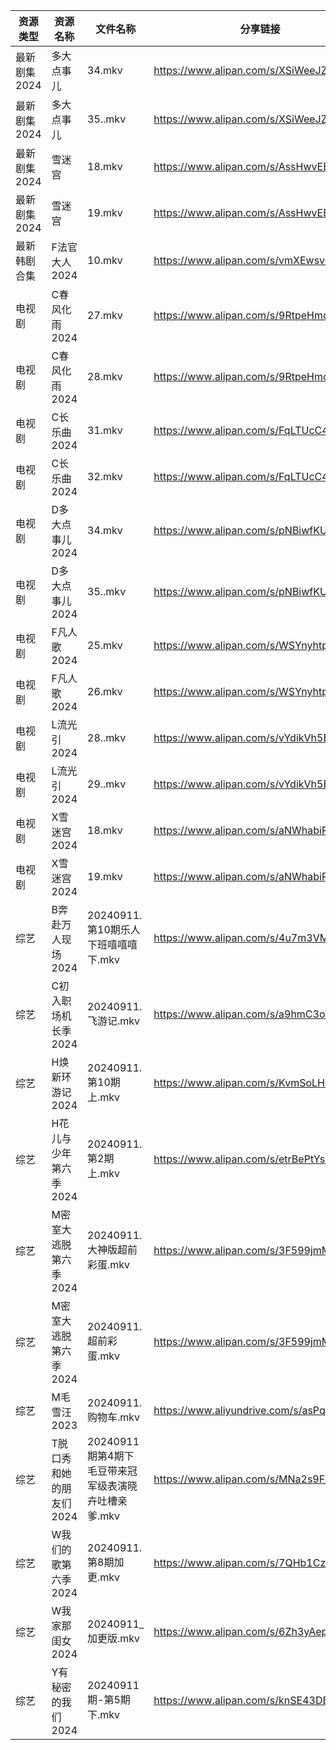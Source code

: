 | 资源类型     | 资源名称           | 文件名称                             | 分享链接                                      | 更新时间                |
| -------- | -------------- | -------------------------------- | ----------------------------------------- | ------------------- |
| 最新剧集2024 | 多大点事儿          | 34.mkv                           | https://www.alipan.com/s/XSiWeeJZSJr      | 2024-09-11 19:10:42 |
| 最新剧集2024 | 多大点事儿          | 35..mkv                          | https://www.alipan.com/s/XSiWeeJZSJr      | 2024-09-11 20:10:41 |
| 最新剧集2024 | 雪迷宫            | 18.mkv                           | https://www.alipan.com/s/AssHwvEEbQo      | 2024-09-11 19:10:50 |
| 最新剧集2024 | 雪迷宫            | 19.mkv                           | https://www.alipan.com/s/AssHwvEEbQo      | 2024-09-11 19:10:49 |
| 最新韩剧合集   | F法官大人2024      | 10.mkv                           | https://www.alipan.com/s/vmXEwsv83mq      | 2024-09-11 00:05:38 |
| 电视剧      | C春风化雨2024      | 27.mkv                           | https://www.alipan.com/s/9RtpeHmcLWc      | 2024-09-11 20:05:20 |
| 电视剧      | C春风化雨2024      | 28.mkv                           | https://www.alipan.com/s/9RtpeHmcLWc      | 2024-09-11 20:05:20 |
| 电视剧      | C长乐曲2024       | 31.mkv                           | https://www.alipan.com/s/FqLTUcC4oZY      | 2024-09-11 21:05:28 |
| 电视剧      | C长乐曲2024       | 32.mkv                           | https://www.alipan.com/s/FqLTUcC4oZY      | 2024-09-11 21:05:28 |
| 电视剧      | D多大点事儿2024     | 34.mkv                           | https://www.alipan.com/s/pNBiwfKUf9a      | 2024-09-11 19:05:26 |
| 电视剧      | D多大点事儿2024     | 35..mkv                          | https://www.alipan.com/s/pNBiwfKUf9a      | 2024-09-11 20:05:28 |
| 电视剧      | F凡人歌2024       | 25.mkv                           | https://www.alipan.com/s/WSYnyhtpFQc      | 2024-09-11 20:05:37 |
| 电视剧      | F凡人歌2024       | 26.mkv                           | https://www.alipan.com/s/WSYnyhtpFQc      | 2024-09-11 20:05:37 |
| 电视剧      | L流光引2024       | 28..mkv                          | https://www.alipan.com/s/vYdikVh5BuN      | 2024-09-11 20:06:20 |
| 电视剧      | L流光引2024       | 29..mkv                          | https://www.alipan.com/s/vYdikVh5BuN      | 2024-09-11 20:06:20 |
| 电视剧      | X雪迷宫2024       | 18.mkv                           | https://www.alipan.com/s/aNWhabiRP3d      | 2024-09-11 19:07:22 |
| 电视剧      | X雪迷宫2024       | 19.mkv                           | https://www.alipan.com/s/aNWhabiRP3d      | 2024-09-11 19:07:21 |
| 综艺       | B奔赴万人现场2024    | 20240911.第10期乐人下班嘻嘻嘻下.mkv        | https://www.alipan.com/s/4u7m3VMcqux      | 2024-09-11 14:07:56 |
| 综艺       | C初入职场机长季2024   | 20240911.飞游记.mkv                 | https://www.alipan.com/s/a9hmC3o2B18      | 2024-09-11 14:07:59 |
| 综艺       | H焕新环游记2024     | 20240911.第10期上.mkv               | https://www.alipan.com/s/KvmSoLHMiZr      | 2024-09-11 14:08:15 |
| 综艺       | H花儿与少年第六季2024  | 20240911.第2期上.mkv                | https://www.alipan.com/s/etrBePtYsJ7      | 2024-09-11 14:08:18 |
| 综艺       | M密室大逃脱第六季2024  | 20240911.大神版超前彩蛋.mkv             | https://www.alipan.com/s/3F599jmMJTn      | 2024-09-11 19:08:23 |
| 综艺       | M密室大逃脱第六季2024  | 20240911.超前彩蛋.mkv                | https://www.alipan.com/s/3F599jmMJTn      | 2024-09-11 14:08:36 |
| 综艺       | M毛雪汪2023       | 20240911.购物车.mkv                 | https://www.aliyundrive.com/s/asPqfgPRqAg | 2024-09-11 14:08:42 |
| 综艺       | T脱口秀和她的朋友们2024 | 20240911期第4期下毛豆带来冠军级表演晓卉吐槽亲爹.mkv | https://www.alipan.com/s/MNa2s9FkJzL      | 2024-09-11 20:09:18 |
| 综艺       | W我们的歌第六季2024   | 20240911.第8期加更.mkv               | https://www.alipan.com/s/7QHb1Czg7nU      | 2024-09-11 14:09:46 |
| 综艺       | W我家那闺女2024     | 20240911_加更版.mkv                 | https://www.alipan.com/s/6Zh3yAep1kC      | 2024-09-11 14:09:49 |
| 综艺       | Y有秘密的我们2024    | 20240911期-第5期下.mkv               | https://www.alipan.com/s/knSE43DBBa6      | 2024-09-11 14:10:05 |
